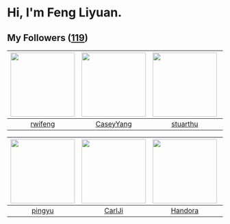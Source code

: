 # Hi, I'm Feng Liyuan.

## My Followers ([119](https://github.com/SunRunAway?tab=followers))

| <img src="https://avatars.githubusercontent.com/u/1814146?v=4" width="150" height="150" /> | <img src="https://avatars.githubusercontent.com/u/2445114?v=4" width="150" height="150" /> | <img src="https://avatars.githubusercontent.com/u/16526001?v=4" width="150" height="150" /> | <img src="https://avatars.githubusercontent.com/u/588162?v=4" width="150" height="150" /> |
| :----------------------------------------------------------------------------------------: | :----------------------------------------------------------------------------------------: | :-----------------------------------------------------------------------------------------: | :---------------------------------------------------------------------------------------: |
|                            [rwifeng](https://github.com/rwifeng)                           |                          [CaseyYang](https://github.com/CaseyYang)                         |                           [stuarthu](https://github.com/stuarthu)                           |                            [ylm201](https://github.com/ylm201)                            |

| <img src="https://avatars.githubusercontent.com/u/1907938?v=4" width="150" height="150" /> | <img src="https://avatars.githubusercontent.com/u/10810759?v=4" width="150" height="150" /> | <img src="https://avatars.githubusercontent.com/u/25010034?v=4" width="150" height="150" /> | <img src="https://avatars.githubusercontent.com/u/8664695?v=4" width="150" height="150" /> |
| :----------------------------------------------------------------------------------------: | :-----------------------------------------------------------------------------------------: | :-----------------------------------------------------------------------------------------: | :----------------------------------------------------------------------------------------: |
|                             [pingyu](https://github.com/pingyu)                            |                             [CarlJi](https://github.com/CarlJi)                             |                            [Handora](https://github.com/Handora)                            |                        [landylee007](https://github.com/landylee007)                       |